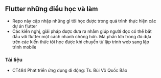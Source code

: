 ## Flutter những điều học và làm

- Repo này cập nhập những gì tôi học được trong quá trình thực hiện các dự án flutter
- Các kiến nghị, giải pháp được đưa ra nhằm giúp người đọc có thể bắt đầu với flutter một cách nhanh chóng hơn. Mà phần lớn trong đó dựa trên các kiến thức tôi học được khi chuyển từ lập trình web sang lập trình mobile

### Tài liệu

- CT484 Phát triển ứng dụng di động: Ts. Bùi Võ Quốc Bảo
